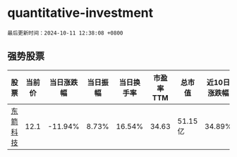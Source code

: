 # quantitative-investment

`最后更新时间：2024-10-11 12:38:08 +0800`

## 强势股票

|股票|当前价|当日涨跌幅|当日振幅|当日换手率|市盈率TTM|总市值|近10日涨跌幅|
|----|----|----|----|----|----|----|----|
|[东箭科技](https://xueqiu.com/S/SZ300978)|12.1|-11.94%|8.73%|16.54%|34.63|51.15亿|34.89%|
